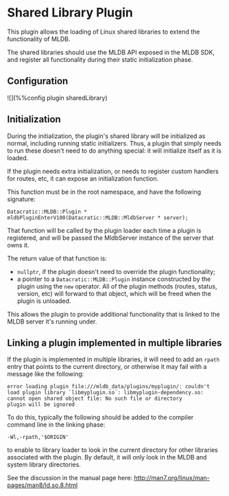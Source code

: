 # Shared Library Plugin

This plugin allows the loading of Linux shared libraries to extend the functionality
of MLDB.

The shared libraries should use the MLDB API exposed in the MLDB SDK, and
register all functionality during their static initialization phase.

## Configuration

![](%%config plugin sharedLibrary)

## Initialization

During the initialization, the plugin's shared library will be initialized as
normal, including running static initializers.  Thus, a plugin that simply
needs to run these doesn't need to do anything special: it will initialize
itself as it is loaded.

If the plugin needs extra initialization, or needs to register custom handlers
for routes, etc, it can expose an initialization function.

This function must be in the root namespace, and have the following
signature:

```
Datacratic::MLDB::Plugin *
mldbPluginEnterV100(Datacratic::MLDB::MldbServer * server);
```

That function will be called by the plugin loader each time a plugin is
registered, and will be passed the MldbServer instance of the server
that owns it.

The return value of that function is:

- `nullptr`, if the plugin doesn't need to override the plugin
  functionality;
- a pointer to a `Datacratic::MLDB::Plugin` instance constructed
  by the plugin using the `new` operator.  All of the plugin methods
  (routes, status, version, etc) will forward to that object, which will
  be freed when the plugin is unloaded.

This allows the plugin to provide additional functionality that is
linked to the MLDB server it's running under.

## Linking a plugin implemented in multiple libraries

If the plugin is implemented in multiple libraries, it will need to add
an `rpath` entry that points to the current directory, or otherwise it
may fail with a message like the following:

```
error loading plugin file:///mldb_data/plugins/myplugin/: couldn't load plugin library `libmyplugin.so`: libmyplugin-dependency.so: cannot open shared object file: No such file or directory
plugin will be ignored
```

To do this, typically the following should be added to the compiler
command line in the linking phase:

```
-Wl,-rpath,'$ORIGIN'
```

to enable to library loader to look in the current directory for other
libraries associated with the plugin.  By default, it will only look in
the MLDB and system library directories.

See the discussion in the manual page here: http://man7.org/linux/man-pages/man8/ld.so.8.html
